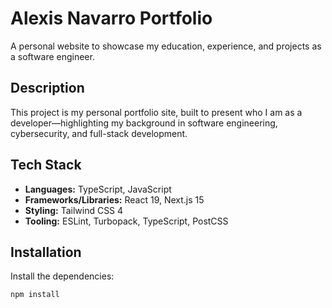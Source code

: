 # Alexis Navarro Portfolio
A personal website to showcase my education, experience, and projects as a software engineer.

## Description
This project is my personal portfolio site, built to present who I am as a developer—highlighting my background in software engineering, cybersecurity, and full-stack development.

## Tech Stack
- **Languages:** TypeScript, JavaScript
- **Frameworks/Libraries:** React 19, Next.js 15
- **Styling:** Tailwind CSS 4
- **Tooling:** ESLint, Turbopack, TypeScript, PostCSS

## Installation

Install the dependencies:

```bash
npm install